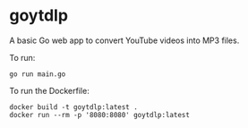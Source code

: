 # goytdlp

A basic Go web app to convert YouTube videos into MP3 files.

To run:
```shell
go run main.go
```

To run the Dockerfile:
```shell
docker build -t goytdlp:latest .
docker run --rm -p '8080:8080' goytdlp:latest
```
